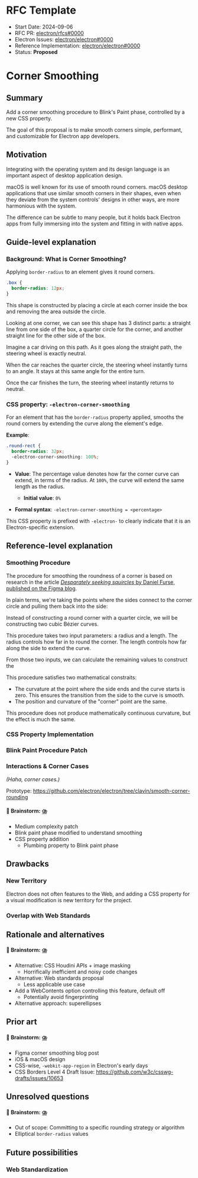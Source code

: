 # RFC Template

- Start Date: 2024-09-06
- RFC PR: [electron/rfcs#0000](https://github.com/electron/rfcs/pull/0000)
- Electron Issues: [electron/electron#0000](https://github.com/electron/electron/issue/0000)
- Reference Implementation: [electron/electron#0000](https://github.com/electron/electron/pull/0000)
- Status: **Proposed**

# Corner Smoothing

## Summary

<!-- TODO: SVG image with regular and smooth rounded corners, as well as overlapping outlines inbetween them. -->

Add a corner smoothing procedure to Blink's Paint phase, controlled by a new CSS property.

The goal of this proposal is to make smooth corners simple, performant, and customizable for Electron app developers.

## Motivation

Integrating with the operating system and its design language is an important aspect of desktop application design.

macOS is well known for its use of smooth round corners. macOS desktop applications that use similar smooth corners in their shapes, even when they deviate from the system controls' designs in other ways, are more harmonious with the system.

The difference can be subtle to many people, but it holds back Electron apps from fully immersing into the system and fitting in with native apps.

<!-- TODO: example image of same Electron app with and without corner smoothing. -->

## Guide-level explanation

### Background: What is Corner Smoothing?

<!-- TODO: remove this section -->

Applying `border-radius` to an element gives it round corners.

```css
.box {
  border-radius: 12px;
}
```
<!-- TODO: example SVG image for above CSS -->

This shape is constructed by placing a circle at each corner inside the box and removing the area outside the circle.

<!-- TODO: example SVG image of a box corner with a circle inside it -->

Looking at one corner, we can see this shape has 3 distinct parts: a straight line from one side of the box, a quarter circle for the corner, and another straight line for the other side of the box.

<!-- TODO: exampel SVG image of the path of a simple rounded corner's 3 parts in different colors -->

Imagine a car driving on this path. As it goes along the straight path, the steering wheel is exactly neutral.

<!-- TODO: example SVG image of a car going along the straight path and a steering wheel illustration perfectly neutral -->

When the car reaches the quarter circle, the steering wheel instantly turns to an angle. It stays at this same angle for the entire turn.

<!-- TODO: example SVG image of a car going along the quarter circle path and a steering wheel illustration at a slight angle -->

Once the car finishes the turn, the steering wheel instantly returns to neutral.

<!-- TODO: example SVG image of a car going along the other straight path and a steering wheel illustration perfectly neutral -->

### CSS property: `-electron-corner-smoothing`

For an element that has the `border-radius` property applied, smooths the round corners by extending the curve along the element's edge.

**Example**:

```css
.round-rect {
  border-radius: 32px;
  -electron-corner-smoothing: 100%;
}
```
<!-- TODO: example SVG image of CSS above -->

* **Value**: The percentage value denotes how far the corner curve can extend, in terms of the radius. At `100%`, the curve will extend the same length as the radius.

  * **Initial value**: `0%`

* **Formal syntax**: `-electron-corner-smoothing = <percentage>`

<!--
Explain the feature as if it were already implemented in Electron and you were teaching it to
an Electron app developer.

This section should:

- Introduce new named concepts.
- Show concrete examples of how the feature is used.
- Explain how the feature will impact existing use cases of Electron.
- If applicable, describe the migration path from an older set of Electron features or APIs.
- Discuss how this impacts the ability to read, understand, and maintain Electron code. Will the
  proposed feature make Electron code more maintainable? How difficult is the upgrade path for
  existing apps?

When writing this section, make sure to clearly account for API differences or considerations for
Windows, macOS, and Linux.
-->

This CSS property is prefixed with `-electron-` to clearly indicate that it is an Electron-specific extension.

## Reference-level explanation

### Smoothing Procedure

The procedure for smoothing the roundness of a corner is based on research in the article [*Desparately seeking squircles* by Daniel Furse, published on the Figma blog](https://www.figma.com/blog/desperately-seeking-squircles/).

In plain terms, we're taking the points where the sides connect to the corner circle and pulling them back into the side:

<!-- TODO: SVG diagram showing simple rounding, highlighting connection points and arrows pulling them back -->

Instead of constructing a round corner with a quarter circle, we will be constructing two cubic Bézier curves.

<!-- TODO: SVG diagram showing new construction with 2 curves -->

This procedure takes two input parameters: a radius and a length. The radius controls how far in to round the corner. The length controls how far along the side to extend the curve.

From those two inputs, we can calculate the remaining values to construct the 

This procedure satisfies two mathematical constraits:

* The curvature at the point where the side ends and the curve starts is zero. This ensures the transition from the side to the curve is smooth.
* The position and curvature of the "corner" point are the same.

This procedure does not produce mathematically continuous curvature, but the effect is much the same.

### CSS Property Implementation

<!-- TODO: something in blink -->

### Blink Paint Procedure Patch

<!-- TODO -->

### Interactions & Corner Cases

*(Haha, corner cases.)*

<!-- TODO: elliptical corners -->
<!-- TODO -->

Prototype: https://github.com/electron/electron/tree/clavin/smooth-corner-rounding

<!--
This is the technical portion of the RFC. Explain the design in sufficient detail that:

- Its interaction with other features is clear.
- It is reasonably clear how the feature would be implemented.
- Corner cases are dissected by example.
- Any new dependencies on Chromium code are outlined.

The section should return to the examples given in the previous section, and explain more fully how
the detailed proposal makes those examples work.
-->

#### 🧠 Brainstorm: ⛈️
- Medium complexity patch
- Blink paint phase modified to understand smoothing
- CSS property addition
  - Plumbing property to Blink paint phase

## Drawbacks

### New Territory

Electron does not often features to the Web, and adding a CSS property for a visual modification is new territory for the project.

<!-- When has Electron added Web features? -->

### Overlap with Web Standards

<!-- TODO: perhaps this is better addressed by exsiting web standards bodies -->

<!-- Why should we *not* do this? -->

## Rationale and alternatives

<!--
- Why is this design the best in the space of possible designs?
- What other designs have been considered and what is the rationale for not choosing them?
- What is the impact of not doing this?
- If this is an API proposal, could this be done as a JavaScript module or a native Node.js add-on
  instead? Does the proposed change make Electron code easier or harder to read, understand,
  and maintain?
-->

#### 🧠 Brainstorm: ⛈️
- Alternative: CSS Houdini APIs + image masking
  - Horrifically inefficient and noisy code changes
- Alternative: Web standards proposal
  - Less applicable use case
- Add a WebContents option controlling this feature, default off
  - Potentially avoid fingerprinting
- Alternative approach: superellipses

## Prior art

<!--
Discuss prior art, both the good and the bad, in relation to this proposal. A few examples of what
this can include are:

- Does this feature exist in other frameworks and what experience have their community had?
- Does this feature exist as a userland implementation, and what can be learned from it?
- Is this related to a change upstream in Chromium or Node.js?
- Does this proposal help Electron further align with evolving web standards?

This section is intended to encourage you as an author to think about the lessons from prior
implementations to provide readers of your RFC with a fuller picture. If there is no prior art,
that is fine - your ideas are interesting to us whether they are brand new or if it is an
adaptation from other technologies.
-->

#### 🧠 Brainstorm: ⛈️
- Figma corner smoothing blog post
- iOS & macOS design
- CSS-wise, `-webkit-app-region` in Electron's early days
- CSS Borders Level 4 Draft Issue: https://github.com/w3c/csswg-drafts/issues/10653

## Unresolved questions

<!--
- What parts of the design do you expect to resolve through the RFC process before this gets merged?
- What parts of the design do you expect to resolve through the implementation of this feature
  before stabilization?
- What related issues do you consider out of scope for this RFC that could be addressed in the
  future independently of the solution that comes out of this RFC?
-->

#### 🧠 Brainstorm: ⛈️
- Out of scope: Committing to a specific rounding strategy or algorithm
- Elliptical `border-radius` values

## Future possibilities

### Web Standardization

<!-- TODO -->

<!--
Think about what the natural extension and evolution of your proposal would be and how it would
affect the project as a whole in a holistic way. Try to use this section as a tool to more fully
consider all possible interactions with the project in your proposal.

This is also a good place to "dump ideas", if they are out of scope for the RFC you are writing but
otherwise related.

If you have tried and cannot think of any future possibilities, you may simply state that you
cannot think of anything.

Note that having something written down in the future possibilities section is not a reason to
accept the current or a future RFC; such notes should be in the section on motivation or
rationale in this or subsequent RFCs. The section merely provides additional information.
-->